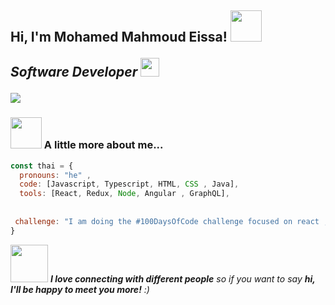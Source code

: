 <h2> Hi, I'm Mohamed Mahmoud Eissa!
<img src =" https://www.google.com/url?sa=i&url=https%3A%2F%2Fcommons.wikimedia.org%2Fwiki%2FFile%3ACartoon_Meditating_Man.svg&psig=AOvVaw2wC1-tGOso-MS69SECsAEJ&ust=1618589617782000&source=images&cd=vfe&ved=0CAIQjRxqFwoTCNDe-K_SgPACFQAAAAAdAAAAABAD" width="50">
<p><em>Software Developer <img src="https://media.giphy.com/media/WUlplcMpOCEmTGBtBW/giphy.gif" width="30"> 
</em></p>

<img src="https://media.giphy.com/media/APq0WQXgQQrKFcBbjP/giphy.gif" /> 



### <img src="https://media.giphy.com/media/VgCDAzcKvsR6OM0uWg/giphy.gif" width="50"> A little more about me...  

```javascript
const thai = {
  pronouns: "he" ,
  code: [Javascript, Typescript, HTML, CSS , Java],
  tools: [React, Redux, Node, Angular , GraphQL],
  
  
 challenge: "I am doing the #100DaysOfCode challenge focused on react , typescript and Angular"
}
```

<img src="https://media.giphy.com/media/LnQjpWaON8nhr21vNW/giphy.gif" width="60"> <em><b>I love connecting with different people</b> so if you want to say <b>hi, I'll be happy to meet you more!</b> :)</em>
